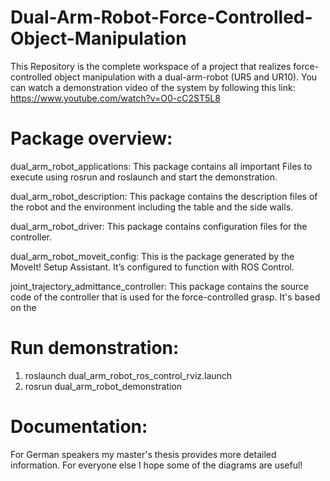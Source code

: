 # Dual-Arm-Robot-Force-Controlled-Object-Manipulation
This Repository is the complete workspace of a project that realizes force-controlled object manipulation with a dual-arm-robot (UR5 and UR10). You can watch a demonstration video of the system by following this link: https://www.youtube.com/watch?v=O0-cC2ST5L8


# Package overview:
dual_arm_robot_applications: This package contains all important Files to execute using rosrun and roslaunch and start the demonstration.

dual_arm_robot_description: This package contains the description files of the robot and the environment including the table and the side walls.

dual_arm_robot_driver: This package contains configuration files for the controller.

dual_arm_robot_moveit_config: This is the package generated by the MoveIt! Setup Assistant. It’s configured to function with ROS Control.

joint_trajectory_admittance_controller: This package contains the source code of the controller that is used for the force-controlled grasp. It's based on the 


# Run demonstration:
1. roslaunch dual_arm_robot_ros_control_rviz.launch
2. rosrun dual_arm_robot_demonstration


# Documentation:
For German speakers my master's thesis provides more detailed information. For everyone else I hope some of the diagrams are useful!
